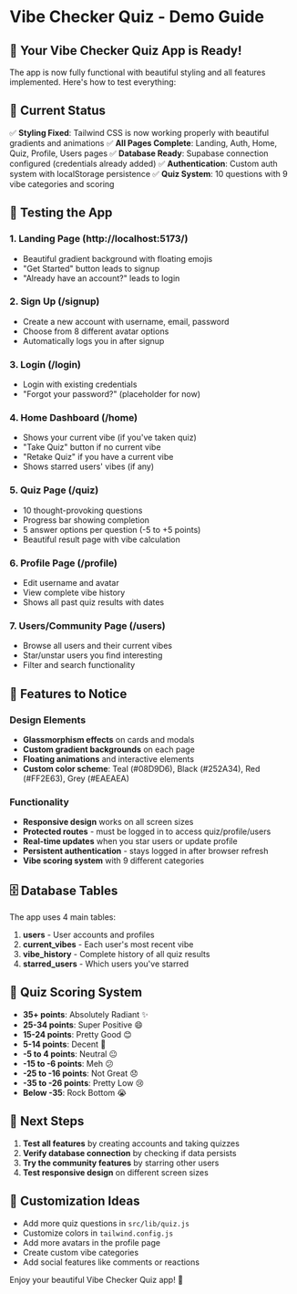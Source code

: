 # Vibe Checker Quiz - Demo Guide

## 🎉 Your Vibe Checker Quiz App is Ready!

The app is now fully functional with beautiful styling and all features implemented. Here's how to test everything:

## 🚀 Current Status

✅ **Styling Fixed**: Tailwind CSS is now working properly with beautiful gradients and animations
✅ **All Pages Complete**: Landing, Auth, Home, Quiz, Profile, Users pages
✅ **Database Ready**: Supabase connection configured (credentials already added)
✅ **Authentication**: Custom auth system with localStorage persistence
✅ **Quiz System**: 10 questions with 9 vibe categories and scoring

## 🧪 Testing the App

### 1. **Landing Page** (http://localhost:5173/)
- Beautiful gradient background with floating emojis
- "Get Started" button leads to signup
- "Already have an account?" leads to login

### 2. **Sign Up** (/signup)
- Create a new account with username, email, password
- Choose from 8 different avatar options
- Automatically logs you in after signup

### 3. **Login** (/login)
- Login with existing credentials
- "Forgot your password?" (placeholder for now)

### 4. **Home Dashboard** (/home)
- Shows your current vibe (if you've taken quiz)
- "Take Quiz" button if no current vibe
- "Retake Quiz" if you have a current vibe
- Shows starred users' vibes (if any)

### 5. **Quiz Page** (/quiz)
- 10 thought-provoking questions
- Progress bar showing completion
- 5 answer options per question (-5 to +5 points)
- Beautiful result page with vibe calculation

### 6. **Profile Page** (/profile)
- Edit username and avatar
- View complete vibe history
- Shows all past quiz results with dates

### 7. **Users/Community Page** (/users)
- Browse all users and their current vibes
- Star/unstar users you find interesting
- Filter and search functionality

## 🎨 Features to Notice

### Design Elements
- **Glassmorphism effects** on cards and modals
- **Custom gradient backgrounds** on each page
- **Floating animations** and interactive elements
- **Custom color scheme**: Teal (#08D9D6), Black (#252A34), Red (#FF2E63), Grey (#EAEAEA)

### Functionality
- **Responsive design** works on all screen sizes
- **Protected routes** - must be logged in to access quiz/profile/users
- **Real-time updates** when you star users or update profile
- **Persistent authentication** - stays logged in after browser refresh
- **Vibe scoring system** with 9 different categories

## 🗄️ Database Tables

The app uses 4 main tables:
1. **users** - User accounts and profiles
2. **current_vibes** - Each user's most recent vibe
3. **vibe_history** - Complete history of all quiz results
4. **starred_users** - Which users you've starred

## 🎯 Quiz Scoring System

- **35+ points**: Absolutely Radiant ✨
- **25-34 points**: Super Positive 😄
- **15-24 points**: Pretty Good 😊
- **5-14 points**: Decent 🙂
- **-5 to 4 points**: Neutral 😐
- **-15 to -6 points**: Meh 😕
- **-25 to -16 points**: Not Great 😞
- **-35 to -26 points**: Pretty Low 😢
- **Below -35**: Rock Bottom 😭

## 🔧 Next Steps

1. **Test all features** by creating accounts and taking quizzes
2. **Verify database connection** by checking if data persists
3. **Try the community features** by starring other users
4. **Test responsive design** on different screen sizes

## 🎨 Customization Ideas

- Add more quiz questions in `src/lib/quiz.js`
- Customize colors in `tailwind.config.js`
- Add more avatars in the profile page
- Create custom vibe categories
- Add social features like comments or reactions

Enjoy your beautiful Vibe Checker Quiz app! 🌟
